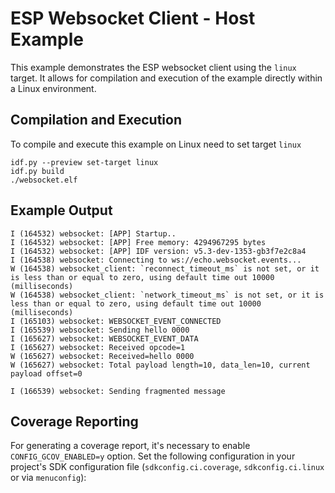 # ESP Websocket Client - Host Example

This example demonstrates the ESP websocket client using the `linux` target. It allows for compilation and execution of the example directly within a Linux environment.

## Compilation and Execution

To compile and execute this example on Linux need to set target `linux`

```
idf.py --preview set-target linux
idf.py build
./websocket.elf
```

## Example Output

```
I (164532) websocket: [APP] Startup..
I (164532) websocket: [APP] Free memory: 4294967295 bytes
I (164532) websocket: [APP] IDF version: v5.3-dev-1353-gb3f7e2c8a4
I (164538) websocket: Connecting to ws://echo.websocket.events...
W (164538) websocket_client: `reconnect_timeout_ms` is not set, or it is less than or equal to zero, using default time out 10000 (milliseconds)
W (164538) websocket_client: `network_timeout_ms` is not set, or it is less than or equal to zero, using default time out 10000 (milliseconds)
I (165103) websocket: WEBSOCKET_EVENT_CONNECTED
I (165539) websocket: Sending hello 0000
I (165627) websocket: WEBSOCKET_EVENT_DATA
I (165627) websocket: Received opcode=1
W (165627) websocket: Received=hello 0000
W (165627) websocket: Total payload length=10, data_len=10, current payload offset=0

I (166539) websocket: Sending fragmented message
```

## Coverage Reporting
For generating a coverage report, it's necessary to enable `CONFIG_GCOV_ENABLED=y` option. Set the following configuration in your project's SDK configuration file (`sdkconfig.ci.coverage`, `sdkconfig.ci.linux` or via `menuconfig`):
